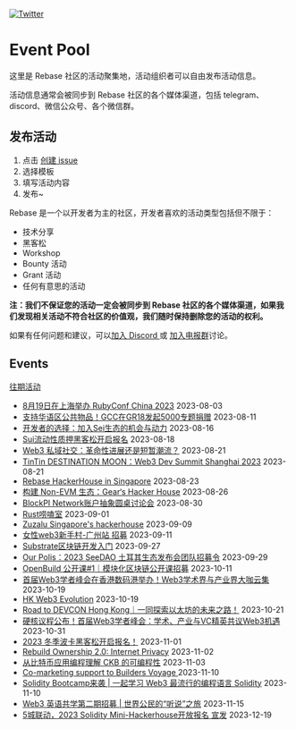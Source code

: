 [![Twitter](https://img.shields.io/twitter/url?label=Rebase&url=https%3A%2F%2Ftwitter.com%2FRebaseCommunity)](https://twitter.com/RebaseCommunity)

# Event Pool

这里是 Rebase 社区的活动聚集地，活动组织者可以自由发布活动信息。

活动信息通常会被同步到 Rebase 社区的各个媒体渠道，包括 telegram、discord、微信公众号、各个微信群。

## 发布活动

1. 点击 [创建 issue](https://github.com/rebase-network/event-pool/issues/new/choose)
2. 选择模板
3. 填写活动内容
4. 发布~

Rebase 是一个以开发者为主的社区，开发者喜欢的活动类型包括但不限于：

- 技术分享
- 黑客松
- Workshop
- Bounty 活动
- Grant 活动
- 任何有意思的活动

**注：我们不保证您的活动一定会被同步到 Rebase 社区的各个媒体渠道，如果我们发现相关活动不符合社区的价值观，我们随时保持删除您的活动的权利。**

如果有任何问题和建议，可以[加入 Discord ](https://discord.gg/c6BfH8JQn6) 或 [加入电报群](https://t.me/rebasenetwork)讨论。

## Events

[往期活动](./events.md)

- [8月19日在上海举办 RubyConf China 2023](https://github.com/rebase-network/event-pool/issues/136) 2023-08-03
- [支持华语区公共物品！GCC在GR18发起5000专题捐赠](https://github.com/rebase-network/event-pool/issues/137) 2023-08-11
- [开发者的选择：加入Sei生态的机会与动力](https://github.com/rebase-network/event-pool/issues/138) 2023-08-16
- [Sui流动性质押黑客松开启报名](https://github.com/rebase-network/event-pool/issues/139) 2023-08-18
- [Web3 私域社交：革命性进展还是短暂潮流？](https://github.com/rebase-network/event-pool/issues/140) 2023-08-21
- [TinTin DESTINATION MOON：Web3 Dev Summit Shanghai 2023](https://github.com/rebase-network/event-pool/issues/141) 2023-08-21
- [Rebase HackerHouse in Singapore](https://github.com/rebase-network/event-pool/issues/142) 2023-08-23
- [构建 Non-EVM 生态：Gear‘s Hacker House](https://github.com/rebase-network/event-pool/issues/143) 2023-08-26
- [BlockPI Network账户抽象圆桌讨论会](https://github.com/rebase-network/event-pool/issues/144) 2023-08-30
- [Rust唠嗑室](https://github.com/rebase-network/event-pool/issues/145) 2023-09-01
- [Zuzalu Singapore's hackerhouse](https://github.com/rebase-network/event-pool/issues/146) 2023-09-09
- [女性web3新手村-广州站 招募](https://github.com/rebase-network/event-pool/issues/147) 2023-09-11
- [Substrate区块链开发入门](https://github.com/rebase-network/event-pool/issues/148) 2023-09-27
- [Our Polis：2023 SeeDAO 土耳其生态发布会团队招募令](https://github.com/rebase-network/event-pool/issues/149) 2023-09-29
- [OpenBuild 公开课#1｜模块化区块链公开课招募](https://github.com/rebase-network/event-pool/issues/150) 2023-10-11
- [首届Web3学者峰会在香港数码港举办！Web3学术界与产业界大咖云集](https://github.com/rebase-network/event-pool/issues/151) 2023-10-19
- [HK Web3 Evolution](https://github.com/rebase-network/event-pool/issues/152) 2023-10-19
- [Road to DEVCON Hong Kong｜一同探索以太坊的未来之路！](https://github.com/rebase-network/event-pool/issues/153) 2023-10-21
- [硬核议程公布！首届Web3学者峰会：学术、产业与VC精英共议Web3机遇](https://github.com/rebase-network/event-pool/issues/154) 2023-10-31
- [2023 冬季波卡黑客松开启报名！](https://github.com/rebase-network/event-pool/issues/155) 2023-11-01
- [Rebuild Ownership 2.0: Internet Privacy](https://github.com/rebase-network/event-pool/issues/156) 2023-11-02
- [从比特币应用编程理解 CKB 的可编程性](https://github.com/rebase-network/event-pool/issues/157) 2023-11-03
- [Co-marketing support to Builders Voyage ](https://github.com/rebase-network/event-pool/issues/158) 2023-11-10
- [Solidity Bootcamp来袭 | 一起学习 Web3 最流行的编程语言 Solidity](https://github.com/rebase-network/event-pool/issues/159) 2023-11-10
- [Web3 英语共学第二期招募 | 世界公民的“听说”之旅](https://github.com/rebase-network/event-pool/issues/160) 2023-11-15
- [5城联动，2023 Solidity Mini-Hackerhouse开放报名 宣发](https://github.com/rebase-network/event-pool/issues/161) 2023-12-19
